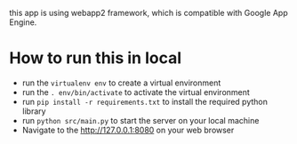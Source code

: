 this app is using webapp2 framework, which is compatible with Google App Engine.

# How to run this in local
- run the `virtualenv env` to create a virtual environment
- run the `. env/bin/activate` to activate the virtual environment
- run `pip install -r requirements.txt` to install the required python library
- run `python src/main.py` to start the server on your local machine
- Navigate to the http://127.0.0.1:8080 on your web browser
